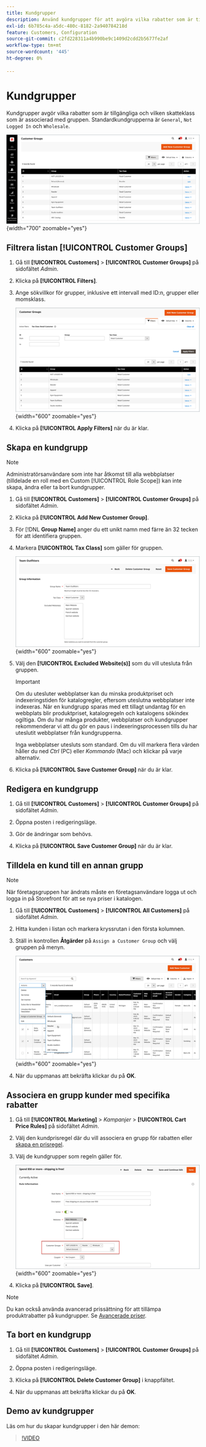 ```yaml
---
title: Kundgrupper
description: Använd kundgrupper för att avgöra vilka rabatter som är tillgängliga för kunder som är tilldelade till en grupp och den skatteklass som är associerad med gruppen.
exl-id: 6b785c4a-a5dc-480c-8182-2a940784218d
feature: Customers, Configuration
source-git-commit: c2fd228311a4b990be9c1409d2cdd2b5677fe2af
workflow-type: tm+mt
source-wordcount: '445'
ht-degree: 0%

---
```


# Kundgrupper

Kundgrupper avgör vilka rabatter som är tillgängliga och vilken skatteklass som är associerad med gruppen. Standardkundgrupperna är `General`, `Not Logged In` och `Wholesale`.

![Kundgrupper](assets/customer-groups.png){width="700" zoomable="yes"}

## Filtrera listan [!UICONTROL Customer Groups]

1. Gå till **[!UICONTROL Customers]** > **[!UICONTROL Customer Groups]** på sidofältet _Admin_.

1. Klicka på **[!UICONTROL Filters]**.

1. Ange sökvillkor för grupper, inklusive ett intervall med ID:n, grupper eller momsklass.

   ![Filtreringsalternativ](assets/groups-filters.png){width="600" zoomable="yes"}

1. Klicka på **[!UICONTROL Apply Filters]** när du är klar.

## Skapa en kundgrupp

>[!NOTE]
>
>Administratörsanvändare som inte har åtkomst till alla webbplatser (tilldelade en roll med en Custom [!UICONTROL Role Scope]) kan inte skapa, ändra eller ta bort kundgrupper.

1. Gå till **[!UICONTROL Customers]** > **[!UICONTROL Customer Groups]** på sidofältet _Admin_.

1. Klicka på **[!UICONTROL Add New Customer Group]**.

1. För [!DNL **Group Name]** anger du ett unikt namn med färre än 32 tecken för att identifiera gruppen.

1. Markera **[!UICONTROL Tax Class]** som gäller för gruppen.

   ![Gruppinformation](assets/group-information.png){width="600" zoomable="yes"}

1. Välj den **[!UICONTROL Excluded Website(s)]** som du vill utesluta från gruppen.

   >[!IMPORTANT]
   >
   >Om du utesluter webbplatser kan du minska produktpriset och indexeringstiden för katalogregler, eftersom uteslutna webbplatser inte indexeras. När en kundgrupp sparas med ett tillagt undantag för en webbplats blir produktpriset, katalogregeln och katalogens sökindex ogiltiga. Om du har många produkter, webbplatser och kundgrupper rekommenderar vi att du gör en paus i indexeringsprocessen tills du har uteslutit webbplatser från kundgrupperna.

   Inga webbplatser utesluts som standard. Om du vill markera flera värden håller du ned _Ctrl_ (PC) eller _Kommando_ (Mac) och klickar på varje alternativ.

1. Klicka på **[!UICONTROL Save Customer Group]** när du är klar.

## Redigera en kundgrupp

1. Gå till **[!UICONTROL Customers]** > **[!UICONTROL Customer Groups]** på sidofältet _Admin_.

1. Öppna posten i redigeringsläge.

1. Gör de ändringar som behövs.

1. Klicka på **[!UICONTROL Save Customer Group]** när du är klar.

## Tilldela en kund till en annan grupp

>[!NOTE]
>
>När företagsgruppen har ändrats måste en företagsanvändare logga ut och logga in på Storefront för att se nya priser i katalogen.

1. Gå till **[!UICONTROL Customers]** > **[!UICONTROL All Customers]** på sidofältet _Admin_.

1. Hitta kunden i listan och markera kryssrutan i den första kolumnen.

1. Ställ in kontrollen **Åtgärder** på `Assign a Customer Group` och välj gruppen på menyn.

   ![Tilldela en kundgrupp](assets/group-assign.png){width="600" zoomable="yes"}

1. När du uppmanas att bekräfta klickar du på **OK**.

## Associera en grupp kunder med specifika rabatter

1. Gå till **[!UICONTROL Marketing]** > _Kampanjer_ > **[!UICONTROL Cart Price Rules]** på sidofältet _Admin_.

1. Välj den kundprisregel där du vill associera en grupp för rabatten eller [skapa en prisregel](../merchandising-promotions/price-rules-catalog.md).

1. Välj de kundgrupper som regeln gäller för.

   ![Kundgrupp till specifika rabatter](assets/group-discount.png){width="600" zoomable="yes"}

1. Klicka på **[!UICONTROL Save]**.

>[!NOTE]
>
> Du kan också använda avancerad prissättning för att tillämpa produktrabatter på kundgrupper. Se [Avancerade priser](../catalog/product-price-group.md).

## Ta bort en kundgrupp

1. Gå till **[!UICONTROL Customers]** > **[!UICONTROL Customer Groups]** på sidofältet _Admin_.

1. Öppna posten i redigeringsläge.

1. Klicka på **[!UICONTROL Delete Customer Group]** i knappfältet.

1. När du uppmanas att bekräfta klickar du på **OK**.

## Demo av kundgrupper

Läs om hur du skapar kundgrupper i den här demon:

>[!VIDEO](https://video.tv.adobe.com/v/343660/?quality=12)
